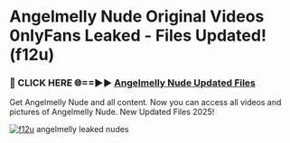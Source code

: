 # Angelmelly Nude Original Videos 0nlyFans Leaked - Files Updated! (f12u)

<h3>🔴 CLICK HERE 🌐==►► <a href="https://tinyurl.com/52m3yx9h" rel="nofollow">Angelmelly Nude Updated Files</a></h3>

Get Angelmelly Nude and all content. Now you can access all videos and pictures of Angelmelly Nude. New Updated Files 2025!

[![f12u](https://i.imgur.com/TnHtlc8.gif)](https://tinyurl.com/52m3yx9h)
angelmelly leaked nudes
